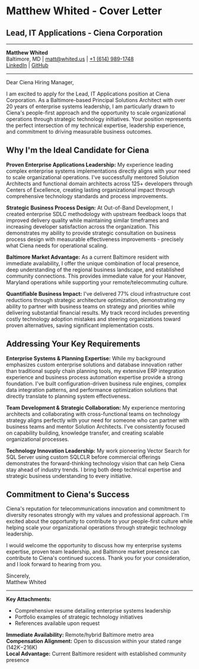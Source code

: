 # Matthew Whited - Cover Letter
## Lead, IT Applications - Ciena Corporation

---

**Matthew Whited**  
Baltimore, MD | [matt@whited.us](mailto:matt@whited.us) | [+1 (614) 989-1748](tel:+16149891748)  
[LinkedIn](https://www.linkedin.com/in/mwwhited/) | [GitHub](https://github.com/mwwhited)

---

Dear Ciena Hiring Manager,

I am excited to apply for the Lead, IT Applications position at Ciena Corporation. As a Baltimore-based Principal Solutions Architect with over 20 years of enterprise systems leadership, I am particularly drawn to Ciena's people-first approach and the opportunity to scale organizational operations through strategic technology initiatives. Your position represents the perfect intersection of my technical expertise, leadership experience, and commitment to driving measurable business outcomes.

## Why I'm the Ideal Candidate for Ciena

**Proven Enterprise Applications Leadership:** My experience leading complex enterprise systems implementations directly aligns with your need to scale organizational operations. I've successfully mentored Solution Architects and functional domain architects across 125+ developers through Centers of Excellence, creating lasting organizational impact through comprehensive technology standards and process improvements.

**Strategic Business Process Design:** At Out-of-Band Development, I created enterprise SDLC methodology with upstream feedback loops that improved delivery quality while maintaining similar timeframes and increasing developer satisfaction across the organization. This demonstrates my ability to provide strategic consultation on business process design with measurable effectiveness improvements - precisely what Ciena needs for operational scaling.

**Baltimore Market Advantage:** As a current Baltimore resident with immediate availability, I offer the unique combination of local presence, deep understanding of the regional business landscape, and established community connections. This provides immediate value for your Hanover, Maryland operations while supporting your remote/telecommuting culture.

**Quantifiable Business Impact:** I've delivered 77% cloud infrastructure cost reductions through strategic architecture optimization, demonstrating my ability to partner with business teams on strategy and priorities while delivering substantial financial results. My track record includes preventing costly technology adoption mistakes and steering organizations toward proven alternatives, saving significant implementation costs.

## Addressing Your Key Requirements

**Enterprise Systems & Planning Expertise:** While my background emphasizes custom enterprise solutions and database innovation rather than traditional supply chain planning tools, my extensive ERP integration experience and business process automation expertise provide a strong foundation. I've built configuration-driven business rule engines, complex data integration patterns, and performance optimization solutions that directly translate to planning system effectiveness.

**Team Development & Strategic Collaboration:** My experience mentoring architects and collaborating with cross-functional teams on technology strategy aligns perfectly with your need for someone who can partner with business teams and mentor Solution Architects. I've consistently focused on capability building, knowledge transfer, and creating scalable organizational processes.

**Technology Innovation Leadership:** My work pioneering Vector Search for SQL Server using custom SQLCLR before commercial offerings demonstrates the forward-thinking technology vision that can help Ciena stay ahead of industry trends. I bring both deep technical expertise and strategic business understanding to every initiative.

## Commitment to Ciena's Success

Ciena's reputation for telecommunications innovation and commitment to diversity resonates strongly with my values and professional approach. I'm excited about the opportunity to contribute to your people-first culture while helping scale your organizational operations through strategic technology leadership.

I would welcome the opportunity to discuss how my enterprise systems expertise, proven team leadership, and Baltimore market presence can contribute to Ciena's continued success. Thank you for your consideration, and I look forward to hearing from you.

Sincerely,  
Matthew Whited

---

**Key Attachments:**
- Comprehensive resume detailing enterprise systems leadership
- Portfolio examples of strategic technology initiatives
- References available upon request

**Immediate Availability:** Remote/hybrid Baltimore metro area  
**Compensation Alignment:** Open to discussion within your stated range ($142K-$216K)  
**Local Advantage:** Current Baltimore resident with established community presence